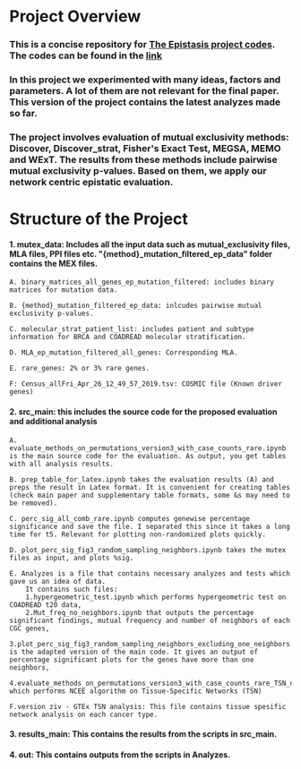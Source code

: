 # Project Overview

### This is a concise repository for [The Epistasis project codes](https://gitlab.com/cansuyalcin/projects_portfolio/-/tree/master/Cancer%20Bioinformatics%20Research "Research"). The codes can be found in the [link](https://gitlab.com/cansuyalcin/projects_portfolio/-/tree/master/Cancer%20Bioinformatics%20Research "Research")

### In this project we experimented with many ideas, factors and parameters. A lot of them are not relevant for the final paper. This version of the project contains the latest analyzes made so far. 

### The project involves evaluation of mutual exclusivity methods: Discover, Discover_strat, Fisher's Exact Test, MEGSA, MEMO and WExT. The results from these methods include pairwise mutual exclusivity p-values. Based on them, we apply our network centric epistatic evaluation.

# Structure of the Project

#### 1. mutex_data: Includes all the input data such as mutual_exclusivity files, MLA files, PPI files etc. "{method}_mutation_filtered_ep_data" folder contains the MEX files.

	A. binary_matrices_all_genes_ep_mutation_filtered: includes binary matrices for mutation data.

	B. {method}_mutation_filtered_ep_data: inlcudes pairwise mutual exclusivity p-values.

	C. molecular_strat_patient_list: includes patient and subtype information for BRCA and COADREAD molecular stratification.

	D. MLA_ep_mutation_filtered_all_genes: Corresponding MLA.

	E. rare_genes: 2% or 3% rare genes.

	F: Census_allFri_Apr_26_12_49_57_2019.tsv: COSMIC file (Known driver genes)


#### 2. src_main: this includes the source code for the proposed evaluation and additional analysis

	A. evaluate_methods_on_permutations_version3_with_case_counts_rare.ipynb is the main source code for the evaluation. As output, you get tables with all analysis results.

	B. prep_table_for_latex.ipynb takes the evaluation results (A) and preps the result in Latex format. It is convenient for creating tables (check main paper and supplementary table formats, some &s may need to be removed).

	C. perc_sig_all_comb_rare.ipynb computes genewise percentage significance and save the file. I separated this since it takes a long time for t5. Relevant for plotting non-randomized plots quickly.

	D. plot_perc_sig_fig3_random_sampling_neighbors.ipynb takes the mutex files as input, and plots %sig.

	E. Analyzes is a file that contains necessary analyzes and tests which gave us an idea of data. 
		It contains such files:
		1.hypergeometric_test.ipynb which performs hypergeometric test on COADREAD t20 data,
		2.Mut_freq_no_neighbors.ipynb that outputs the percentage significant findings, mutual frequency and number of neighbors of each CGC genes,
		3.plot_perc_sig_fig3_random_sampling_neighbors_excluding_one_neighbors.ipynb is the adapted version of the main code. It gives an output of percentage significant plots for the genes have more than one neighbors,
		4.evaluate_methods_on_permutations_version3_with_case_counts_rare_TSN_networks.ipynb which performs NCEE algorithm on Tissue-Specific Networks (TSN)

	F.version ziv - GTEx TSN analysis: This file contains tissue spesific network analysis on each cancer type. 

#### 3. results_main: This contains the results from the scripts in src_main.

#### 4. out: This contains outputs from the scripts in Analyzes. 

